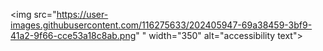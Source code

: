 <p align="center">
  
  <img src="https://user-images.githubusercontent.com/116275633/202405947-69a38459-3bf9-41a2-9f66-cce53a18c8ab.png"
" width="350" alt="accessibility text">
</p>

